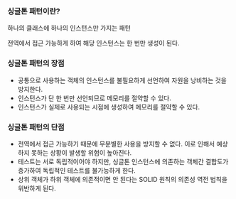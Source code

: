 ### 싱글톤 패턴이란?

하나의 클래스에 하나의 인스턴스만 가지는 패턴

전역에서 접근 가능하게 하여 해당 인스턴스는 한 번만 생성이 된다.


### 싱글톤 패턴의 장점

- 공통으로 사용하는 객체의 인스턴스를 불필요하게 선언하여 자원을 낭비하는 것을 방지한다.
- 인스턴스가 단 한 번만 선언되므로 메모리를 절약할 수 있다.
- 인스턴스가 실제로 사용되는 시점에 생성하여 메모리를 절약할 수 있다.


### 싱글톤 패턴의 단점

- 전역에서 접근 가능하기 때문에 무분별한 사용을 방지할 수 없다. 이로 인해서 예상하지 못하는 상황이 발생할 위험이 높아진다.
- 테스트는 서로 독립적이어야 하지만, 싱글톤 인스턴스에 의존하는 객체간 결합도가 증가하여 독립적인 테스트를 불가능하게 한다.
- 상위 객체가 하위 객체에 의존적이면 안 된다는 SOLID 원칙의 의존성 역전 법칙을 위반하게 된다.